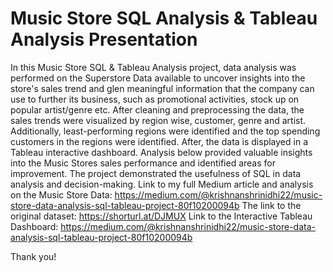 # Music Store SQL Analysis & Tableau Analysis Presentation
In this Music Store SQL & Tableau Analysis project, data analysis was performed on the Superstore Data available to uncover insights into the store's sales trend and glen meaningful information that the company can use to further its business, such as promotional activities, stock up on popular artist/genre etc.
After cleaning and preprocessing the data, the sales trends were visualized by region wise, customer, genre and artist. Additionally, least-performing regions were identified and the top spending customers in the regions were identified. After, the data is displayed in a Tableau interactive dashboard. Analysis below provided valuable insights into the Music Stores sales performance and identified areas for improvement. The project demonstrated the usefulness of SQL in data analysis and decision-making.
Link to my full Medium article and analysis on the Music Store Data: https://medium.com/@krishnanshrinidhi22/music-store-data-analysis-sql-tableau-project-80f10200094b
The link to the original dataset: https://shorturl.at/DJMUX
Link to the Interactive Tableau Dashboard: https://medium.com/@krishnanshrinidhi22/music-store-data-analysis-sql-tableau-project-80f10200094b

Thank you!

